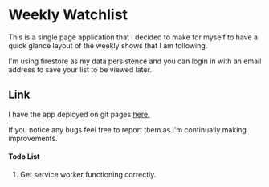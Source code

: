# Weekly Watchlist

This is a single page application that I decided to make for myself
to have a quick glance layout of the weekly shows that I am following.

I'm using firestore as my data persistence and you can login in
with an email address to save your list to be viewed later.

## Link
I have the app deployed on git pages [here.](https://mp7373.github.io/WeeklyWatchlist/)

If you notice any bugs feel free to report them as i'm continually making improvements.


#### Todo List

1. Get service worker functioning correctly.